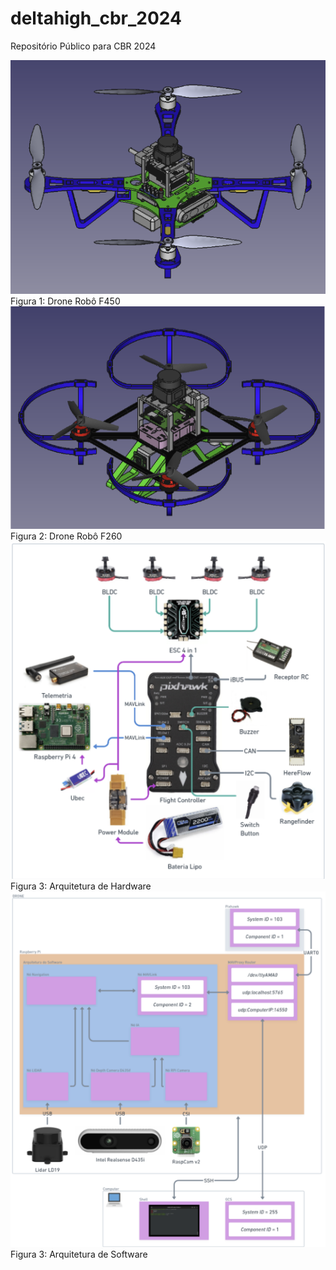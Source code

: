 # deltahigh_cbr_2024
Repositório Público para CBR 2024


![Drone Robô F450](./drone_quad_f450/F450-Montagem.png)
Figura 1: Drone Robô F450 
![Drone Robô F260](./drone_quad_f260/F260-Montagem.png)
Figura 2: Drone Robô F260
![Arquitetura de Hardware](./Arquitetura_Hardware.png)
Figura 3: Arquitetura de Hardware
![Arquitetura de Software](./Arquitetura_Software.png)
Figura 3: Arquitetura de Software
